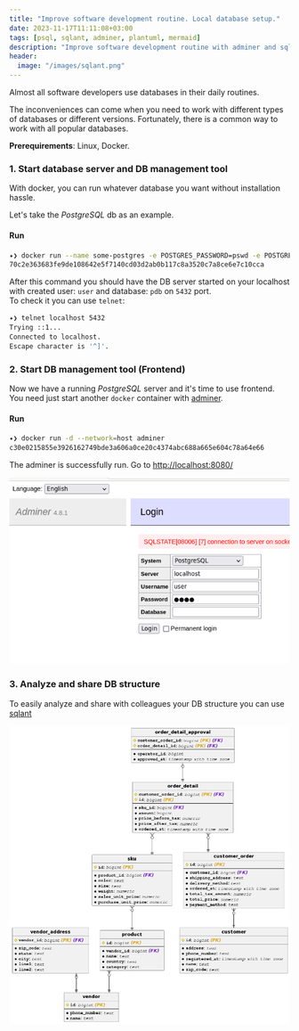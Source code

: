```yaml
---
title: "Improve software development routine. Local database setup."
date: 2023-11-17T11:11:08+03:00
tags: [psql, sqlant, adminer, plantuml, mermaid]
description: "Improve software development routine with adminer and sqlant"
header:
  image: "/images/sqlant.png"
---
```


Almost all software developers use databases in their daily routines.

The inconveniences can come when you need to work with different types of databases
or different versions. Fortunately, there is a common way to work with all popular databases.

**Prerequirements**: Linux, Docker.

### 1. Start database server and DB management tool
With docker, you can run whatever database you want without installation hassle.

Let's take the *PostgreSQL* db as an example.
#### Run
```bash
✦❯ docker run --name some-postgres -e POSTGRES_PASSWORD=pswd -e POSTGRES_USER=user -e POSTGRES_DB=pdb -d --network=host postgres:15.3
70c2e363683fe9de108642e5f7140cd03d2ab0b117c8a3520c7a8ce6e7c10cca
```

After this command you should have the DB server started on your localhost 
with created user: `user` and database: `pdb` on `5432` port.  
To check it you can use `telnet`:

```bash
✦❯ telnet localhost 5432
Trying ::1...
Connected to localhost.
Escape character is '^]'.
```

### 2. Start DB management tool (Frontend)
Now we have a running *PostgreSQL* server and it's time to use frontend. You need just start another `docker` container with [adminer](https://www.adminer.org/). 
#### Run
```bash
✦❯ docker run -d --network=host adminer
c30e0215855e3926162749bde3a606a0ce20c4374abc688a665e604c78a64e66
```
The adminer is successfully run. Go to [http://localhost:8080/](http://localhost:8080/)

![img](/images/adminer_login.png)

### 3. Analyze and share DB structure
To easily analyze and share with colleagues your DB structure you can use [sqlant](https://github.com/kurotych/sqlant)

![img](/images/sqlant.png)
